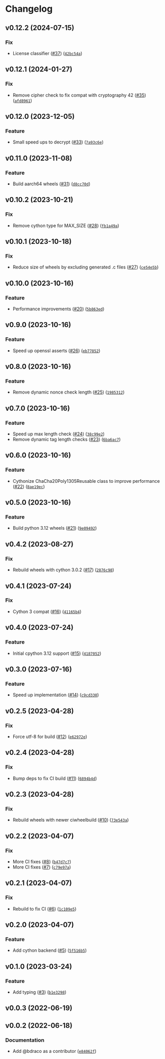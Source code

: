 # Changelog

<!--next-version-placeholder-->

## v0.12.2 (2024-07-15)

### Fix

* License classifier ([#37](https://github.com/bdraco/chacha20poly1305-reuseable/issues/37)) ([`42bc54a`](https://github.com/bdraco/chacha20poly1305-reuseable/commit/42bc54a3f9850b0481c21868576e033a617b49cb))

## v0.12.1 (2024-01-27)

### Fix

* Remove cipher check to fix compat with cryptography 42 ([#35](https://github.com/bdraco/chacha20poly1305-reuseable/issues/35)) ([`afd8961`](https://github.com/bdraco/chacha20poly1305-reuseable/commit/afd89610db349e004fbda076703a1459c80b10b0))

## v0.12.0 (2023-12-05)

### Feature

* Small speed ups to decrypt ([#33](https://github.com/bdraco/chacha20poly1305-reuseable/issues/33)) ([`7a93c6e`](https://github.com/bdraco/chacha20poly1305-reuseable/commit/7a93c6e85bea95ebc17433e311e0e9156944ce45))

## v0.11.0 (2023-11-08)

### Feature

* Build aarch64 wheels ([#31](https://github.com/bdraco/chacha20poly1305-reuseable/issues/31)) ([`d8cc70d`](https://github.com/bdraco/chacha20poly1305-reuseable/commit/d8cc70d4378b9cff137a336cc4e154346c3cbb39))

## v0.10.2 (2023-10-21)

### Fix

* Remove cython type for MAX_SIZE ([#28](https://github.com/bdraco/chacha20poly1305-reuseable/issues/28)) ([`fb1a49a`](https://github.com/bdraco/chacha20poly1305-reuseable/commit/fb1a49ad54b9d059d570b2482ab364aa19f631a1))

## v0.10.1 (2023-10-18)

### Fix

* Reduce size of wheels by excluding generated .c files ([#27](https://github.com/bdraco/chacha20poly1305-reuseable/issues/27)) ([`ce54e5b`](https://github.com/bdraco/chacha20poly1305-reuseable/commit/ce54e5b8eeeb513c826450ae33484d0f8f793dc1))

## v0.10.0 (2023-10-16)

### Feature

* Performance improvements ([#20](https://github.com/bdraco/chacha20poly1305-reuseable/issues/20)) ([`5b863ed`](https://github.com/bdraco/chacha20poly1305-reuseable/commit/5b863ed1e39a2b78673c53957ac44cb2f772b056))

## v0.9.0 (2023-10-16)

### Feature

* Speed up openssl asserts ([#26](https://github.com/bdraco/chacha20poly1305-reuseable/issues/26)) ([`eb77852`](https://github.com/bdraco/chacha20poly1305-reuseable/commit/eb778524082aa5008202498a6ac3bc131d192ac9))

## v0.8.0 (2023-10-16)

### Feature

* Remove dynamic nonce check length ([#25](https://github.com/bdraco/chacha20poly1305-reuseable/issues/25)) ([`1985312`](https://github.com/bdraco/chacha20poly1305-reuseable/commit/1985312760b1ccd88ff49fb64ae1ae1cb646766c))

## v0.7.0 (2023-10-16)

### Feature

* Speed up max length check ([#24](https://github.com/bdraco/chacha20poly1305-reuseable/issues/24)) ([`38c99e2`](https://github.com/bdraco/chacha20poly1305-reuseable/commit/38c99e2ea059b9b611b669bbbf33e8a3832eebb1))
* Remove dynamic tag length checks ([#23](https://github.com/bdraco/chacha20poly1305-reuseable/issues/23)) ([`6ba6ac7`](https://github.com/bdraco/chacha20poly1305-reuseable/commit/6ba6ac7c7f787283f668f99e33c825ec73d8f960))

## v0.6.0 (2023-10-16)

### Feature

* Cythonize ChaCha20Poly1305Reusable class to improve performance ([#22](https://github.com/bdraco/chacha20poly1305-reuseable/issues/22)) ([`8ae19ec`](https://github.com/bdraco/chacha20poly1305-reuseable/commit/8ae19ec8e1af7d1446bcb6f8a5249df25ef966e8))

## v0.5.0 (2023-10-16)

### Feature

* Build python 3.12 wheels ([#21](https://github.com/bdraco/chacha20poly1305-reuseable/issues/21)) ([`9e09492`](https://github.com/bdraco/chacha20poly1305-reuseable/commit/9e09492c3c6f20dc4f477cb0bd6cbafd202edd75))

## v0.4.2 (2023-08-27)

### Fix

* Rebuild wheels with cython 3.0.2 ([#17](https://github.com/bdraco/chacha20poly1305-reuseable/issues/17)) ([`2876c98`](https://github.com/bdraco/chacha20poly1305-reuseable/commit/2876c9856f719059c73b618b90902c15342a5ba2))

## v0.4.1 (2023-07-24)

### Fix

* Cython 3 compat ([#16](https://github.com/bdraco/chacha20poly1305-reuseable/issues/16)) ([`41165b4`](https://github.com/bdraco/chacha20poly1305-reuseable/commit/41165b4be3c5768f68124b484afd23c83557c5d8))

## v0.4.0 (2023-07-24)

### Feature

* Initial cpython 3.12 support ([#15](https://github.com/bdraco/chacha20poly1305-reuseable/issues/15)) ([`4187052`](https://github.com/bdraco/chacha20poly1305-reuseable/commit/41870523eb8e55d476f8dd11b0d405125a4c086b))

## v0.3.0 (2023-07-16)

### Feature

* Speed up implementation ([#14](https://github.com/bdraco/chacha20poly1305-reuseable/issues/14)) ([`c9cd330`](https://github.com/bdraco/chacha20poly1305-reuseable/commit/c9cd330efe31f5719a3e54f6de38585cc5600486))

## v0.2.5 (2023-04-28)
### Fix
* Force utf-8 for build ([#12](https://github.com/bdraco/chacha20poly1305-reuseable/issues/12)) ([`e62972e`](https://github.com/bdraco/chacha20poly1305-reuseable/commit/e62972ebf83d8576a54cd38a65b988e81ef299c7))

## v0.2.4 (2023-04-28)
### Fix
* Bump deps to fix CI build ([#11](https://github.com/bdraco/chacha20poly1305-reuseable/issues/11)) ([`6894b4d`](https://github.com/bdraco/chacha20poly1305-reuseable/commit/6894b4d33dd62e46beb5e4d0da2ebc8981b50e7d))

## v0.2.3 (2023-04-28)
### Fix
* Rebuild wheels with newer ciwheelbuild ([#10](https://github.com/bdraco/chacha20poly1305-reuseable/issues/10)) ([`73e543a`](https://github.com/bdraco/chacha20poly1305-reuseable/commit/73e543a7a2bd4648a879cd0c3c9206328d87338d))

## v0.2.2 (2023-04-07)
### Fix
* More CI fixes ([#8](https://github.com/bdraco/chacha20poly1305-reuseable/issues/8)) ([`b47d7c7`](https://github.com/bdraco/chacha20poly1305-reuseable/commit/b47d7c7d7af73e7f37e72a292230d75ffcede008))
* More CI fixes ([#7](https://github.com/bdraco/chacha20poly1305-reuseable/issues/7)) ([`c79e97a`](https://github.com/bdraco/chacha20poly1305-reuseable/commit/c79e97ae7761201cb22c9f0bab5998551a914d74))

## v0.2.1 (2023-04-07)
### Fix
* Rebuild to fix CI ([#6](https://github.com/bdraco/chacha20poly1305-reuseable/issues/6)) ([`1c109e5`](https://github.com/bdraco/chacha20poly1305-reuseable/commit/1c109e5a7233756f961fe7febaf02283c81bd297))

## v0.2.0 (2023-04-07)
### Feature
* Add cython backend ([#5](https://github.com/bdraco/chacha20poly1305-reuseable/issues/5)) ([`5f516b5`](https://github.com/bdraco/chacha20poly1305-reuseable/commit/5f516b5a70b9d21d174eef8393b2e3a351aba067))

## v0.1.0 (2023-03-24)
### Feature
* Add typing ([#3](https://github.com/bdraco/chacha20poly1305-reuseable/issues/3)) ([`b1e3298`](https://github.com/bdraco/chacha20poly1305-reuseable/commit/b1e3298fba18e68d1ebface09f4958fb6c236964))

## v0.0.3 (2022-06-19)


## v0.0.2 (2022-06-18)
### Documentation
* Add @bdraco as a contributor ([`e84062f`](https://github.com/bdraco/chacha20poly1305-reuseable/commit/e84062f4487cea404e39c725081ea77c9d35d914))
